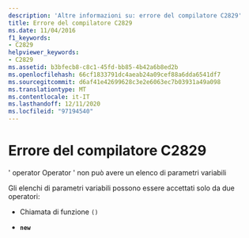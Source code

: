 ```yaml
---
description: 'Altre informazioni su: errore del compilatore C2829'
title: Errore del compilatore C2829
ms.date: 11/04/2016
f1_keywords:
- C2829
helpviewer_keywords:
- C2829
ms.assetid: b3bfecb8-c8c1-45fd-bb85-4b42a6b8ed2b
ms.openlocfilehash: 66cf1833791dc4aeab24a09cef88a6dda6541df7
ms.sourcegitcommit: d6af41e42699628c3e2e6063ec7b03931a49a098
ms.translationtype: MT
ms.contentlocale: it-IT
ms.lasthandoff: 12/11/2020
ms.locfileid: "97194540"
---
```

# <a name="compiler-error-c2829"></a>Errore del compilatore C2829

' operator Operator ' non può avere un elenco di parametri variabili

Gli elenchi di parametri variabili possono essere accettati solo da due operatori:

- Chiamata di funzione `()`

- **`new`**
